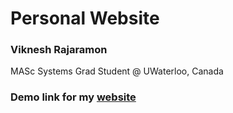 # Personal Website
<h3> Viknesh Rajaramon</h3>
<p> MASc Systems Grad Student @ UWaterloo, Canada</p> 
<h3> Demo link for my <a href="bavesh-b.github.io">website</a></h3>
